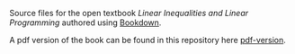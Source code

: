 Source files for the open textbook 
*Linear Inequalities and Linear Programming* 
authored using [Bookdown](http://bookdown.org).

A pdf version of the book can be found in this repository here [pdf-version](https://github.com/open-optimization/lineqlpbook/blob/master/lineqlpbook.pdf).


